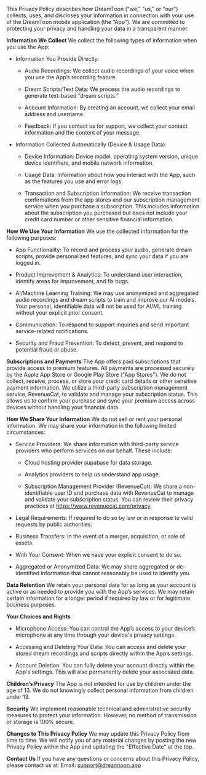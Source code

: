 
This Privacy Policy describes how DreamToon ("we," "us," or "our") collects, uses, and discloses your information in connection with your use of the DreamToon mobile application (the “App”). We are committed to protecting your privacy and handling your data in a transparent manner.

**Information We Collect**
We collect the following types of information when you use the App:

- Information You Provide Directly:

  - Audio Recordings: We collect audio recordings of your voice when you use the App’s recording feature.
  
  - Dream Scripts/Text Data: We process the audio recordings to generate text-based “dream scripts.”
  
  - Account Information: By creating an account, we collect your email address and username.
  
  - Feedback: If you contact us for support, we collect your contact information and the content of your message.
  
- Information Collected Automatically (Device & Usage Data):
  
  - Device Information: Device model, operating system version, unique device identifiers, and mobile network information.
  
  - Usage Data: Information about how you interact with the App, such as the features you use and error logs.

  - Transaction and Subscription Information: We receive transaction confirmations from the app stores and our subscription management service when you purchase a subscription. This         includes information about the subscription you purchased but does not include your credit card number or other sensitive financial information.

**How We Use Your Information**
We use the collected information for the following purposes:

- App Functionality: To record and process your audio, generate dream scripts, provide personalized features, and sync your data if you are logged in.
  
- Product Improvement & Analytics: To understand user interaction, identify areas for improvement, and fix bugs.
  
- AI/Machine Learning Training: We may use anonymized and aggregated audio recordings and dream scripts to train and improve our AI models. Your personal, identifiable data will not be   used for AI/ML training without your explicit prior consent.
  
- Communication: To respond to support inquiries and send important service-related notifications.
  
- Security and Fraud Prevention: To detect, prevent, and respond to potential fraud or abuse.

**Subscriptions and Payments**
The App offers paid subscriptions that provide access to premium features. All payments are processed securely by the Apple App Store or Google Play Store ("App Stores"). We do not collect, receive, process, or store your credit card details or other sensitive payment information. We utilize a third-party subscription management service, RevenueCat, to validate and manage your subscription status. This allows us to confirm your purchase and sync your premium access across devices without handling your financial data.

**How We Share Your Information**
We do not sell or rent your personal information. We may share your information in the following limited circumstances:

- Service Providers: We share information with third-party service providers who perform services on our behalf. These include:

  - Cloud hosting provider supabase for data storage.

  - Analytics providers to help us understand app usage.

  - Subscription Management Provider (RevenueCat): We share a non-identifiable user ID and purchase data with RevenueCat to manage and validate your subscription status. You can review     their privacy practices at https://www.revenuecat.com/privacy.

- Legal Requirements: If required to do so by law or in response to valid requests by public authorities.
  
- Business Transfers: In the event of a merger, acquisition, or sale of assets.
  
- With Your Consent: When we have your explicit consent to do so.
  
- Aggregated or Anonymized Data: We may share aggregated or de-identified information that cannot reasonably be used to identify you.

**Data Retention**
We retain your personal data for as long as your account is active or as needed to provide you with the App’s services. We may retain certain information for a longer period if required by law or for legitimate business purposes.

**Your Choices and Rights**
- Microphone Access: You can control the App’s access to your device’s microphone at any time through your device's privacy settings.
  
- Accessing and Deleting Your Data: You can access and delete your stored dream recordings and scripts directly within the App’s settings.
  
- Account Deletion: You can fully delete your account directly within the App's settings. This will also permanently delete your associated data.

**Children’s Privacy**
The App is not intended for use by children under the age of 13. We do not knowingly collect personal information from children under 13.

**Security**
We implement reasonable technical and administrative security measures to protect your information. However, no method of transmission or storage is 100% secure.

**Changes to This Privacy Policy**
We may update this Privacy Policy from time to time. We will notify you of any material changes by posting the new Privacy Policy within the App and updating the "Effective Date" at the top.

**Contact Us**
If you have any questions or concerns about this Privacy Policy, please contact us at:
Email: support@dreamtoon.app

